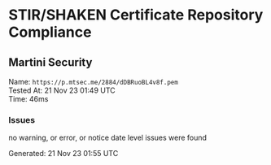 # STIR/SHAKEN Certificate Repository Compliance

## Martini Security

Name: `https://p.mtsec.me/2884/dDBRuoBL4v8f.pem`\
Tested At: 21 Nov 23 01:49 UTC\
Time: 46ms

### Issues

no warning, or error, or notice date level issues were found

Generated: 21 Nov 23 01:55 UTC